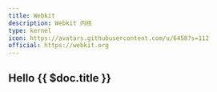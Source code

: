 ```yaml
---
title: Webkit
description: Webkit 内核
type: kernel
icon: https://avatars.githubusercontent.com/u/6458?s=112
official: https://webkit.org
---
```


## Hello {{ $doc.title }}